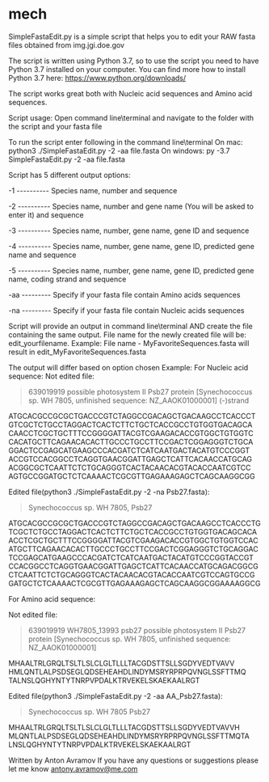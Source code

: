 # mech

SimpleFastaEdit.py is a simple script that helps you to edit your RAW fasta files obtained from
img.jgi.doe.gov

The script is written using Python 3.7, so to use the script you need to have Python 3.7
installed on your computer. You can find more how to install Python 3.7 here: https://www.python.org/downloads/

The script works great both with Nucleic acid sequences and Amino acid sequences. 

Script usage: 
Open command line\terminal and navigate to the folder with the script and your fasta file

To run the script enter following in the command line\terminal
On mac: python3 ./SimpleFastaEdit.py -2 -aa file.fasta
On windows: py -3.7 SimpleFastaEdit.py -2 -aa file.fasta

Script has 5 different output options:

-1 ---------- Species name, number and sequence

-2 ---------- Species name, number and gene name (You will be asked to enter it) and sequence

-3 ---------- Species name, number, gene name, gene ID and sequence

-4 ---------- Species name, number, gene name, gene ID, predicted gene name and sequence

-5 ---------- Species name, number, gene name, gene ID, predicted gene name, coding strand and sequence


-aa --------- Specify if your fasta file contain Amino acids sequences

-na --------- Specify if your fasta file contain Nucleic acids sequences


Script will provide an output in command line\terminal AND create the file containing the same output.
File name for the newly created file will be: edit_yourfilename.
Example:
File name - MyFavoriteSequences.fasta will result in edit_MyFavoriteSequences.fasta

The output will differ based on option chosen
Example:
For Nucleic acid sequence:
Not edited file:

>639019919 possible photosystem II Psb27 protein [Synechococcus sp. WH 7805, unfinished sequence: NZ_AAOK01000001] (-)strand

ATGCACGCCGCGCTGACCCGTCTAGGCCGACAGCTGACAAGCCTCACCCT
GTCGCTCTGCCTAGGACTCACTCTTCTGCTCACCGCCTGTGGTGACAGCA
CAACCTCGCTGCTTTCCGGGGATTACGTCGAAGACACCGTGGCTGTGGTC
CACATGCTTCAGAACACACTTGCCCTGCCTTCCGACTCGGAGGGTCTGCA
GGACTCCGAGCATGAAGCCCACGATCTCATCAATGACTACATGTCCCGGT
ACCGTCCACGGCCTCAGGTGAACGGATTGAGCTCATTCACAACCATGCAG
ACGGCGCTCAATTCTCTGCAGGGTCACTACAACACGTACACCAATCGTCC
AGTGCCGGATGCTCTCAAAACTCGCGTTGAGAAAGAGCTCAGCAAGGCGG


Edited file(python3 ./SimpleFastaEdit.py -2 -na Psb27.fasta):

>Synechococcus sp. WH 7805, Psb27 

ATGCACGCCGCGCTGACCCGTCTAGGCCGACAGCTGACAAGCCTCACCCTG
TCGCTCTGCCTAGGACTCACTCTTCTGCTCACCGCCTGTGGTGACAGCACA
ACCTCGCTGCTTTCCGGGGATTACGTCGAAGACACCGTGGCTGTGGTCCAC
ATGCTTCAGAACACACTTGCCCTGCCTTCCGACTCGGAGGGTCTGCAGGAC
TCCGAGCATGAAGCCCACGATCTCATCAATGACTACATGTCCCGGTACCGT
CCACGGCCTCAGGTGAACGGATTGAGCTCATTCACAACCATGCAGACGGCG
CTCAATTCTCTGCAGGGTCACTACAACACGTACACCAATCGTCCAGTGCCG
GATGCTCTCAAAACTCGCGTTGAGAAAGAGCTCAGCAAGGCGGAAAAGGCG

For Amino acid sequence:

Not edited file:

>639019919 WH7805_13993 psb27 possible photosystem II Psb27 protein [Synechococcus sp. WH 7805, unfinished sequence: NZ_AAOK01000001]

MHAALTRLGRQLTSLTLSLCLGLTLLLTACGDSTTSLLSGDYVEDTVAVV
HMLQNTLALPSDSEGLQDSEHEAHDLINDYMSRYRPRPQVNGLSSFTTMQ
TALNSLQGHYNTYTNRPVPDALKTRVEKELSKAEKAALRGT

Edited file(python3 ./SimpleFastaEdit.py -2 -aa AA_Psb27.fasta):

>Synechococcus sp. WH 7805 Psb27 

MHAALTRLGRQLTSLTLSLCLGLTLLLTACGDSTTSLLSGDYVEDTVAVVH
MLQNTLALPSDSEGLQDSEHEAHDLINDYMSRYRPRPQVNGLSSFTTMQTA
LNSLQGHYNTYTNRPVPDALKTRVEKELSKAEKAALRGT


Written by Anton Avramov
If you have any questions or suggestions please let me know
antony.avramov@me.com
